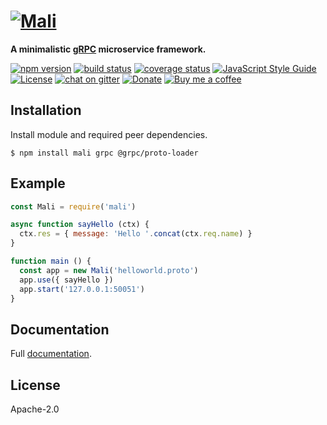# [![Mali](https://raw.githubusercontent.com/malijs/mali/master/mali-logo.png)](https://malijs.github.io)

**A minimalistic [gRPC](http://www.grpc.io) microservice framework.**

[![npm version](https://img.shields.io/npm/v/mali.svg?style=flat-square)](https://www.npmjs.com/package/mali)
[![build status](https://github.com/malijs/mali/workflows/.github/workflows/nodejs.yml/badge.svg)](https://github.com/malijs/mali/actions)
[![coverage status](https://img.shields.io/coveralls/github/malijs/mali.svg?style=flat-square)](https://coveralls.io/github/malijs/mali)
[![JavaScript Style Guide](https://img.shields.io/badge/code_style-standard-brightgreen.svg?style=flat-square)](https://standardjs.com)
[![License](https://img.shields.io/github/license/malijs/mali.svg?style=flat-square)](https://raw.githubusercontent.com/malijs/mali/master/LICENSE)
[![chat on gitter](https://img.shields.io/gitter/room/malijs/Lobby.svg?style=flat-square)](https://gitter.im/malijs/Lobby)
[![Donate](https://img.shields.io/badge/Donate-PayPal-green.svg?style=flat-square)](https://www.paypal.me/bojandj)
[![Buy me a coffee](https://img.shields.io/badge/buy%20me-a%20coffee-orange.svg?style=flat-square)](https://www.buymeacoffee.com/bojand)

## Installation

Install module and required peer dependencies.

```
$ npm install mali grpc @grpc/proto-loader
```

## Example

```js
const Mali = require('mali')

async function sayHello (ctx) {
  ctx.res = { message: 'Hello '.concat(ctx.req.name) }
}

function main () {
  const app = new Mali('helloworld.proto')
  app.use({ sayHello })
  app.start('127.0.0.1:50051')
}
```

## Documentation

Full [documentation](https://mali.js.org).

## License

Apache-2.0
